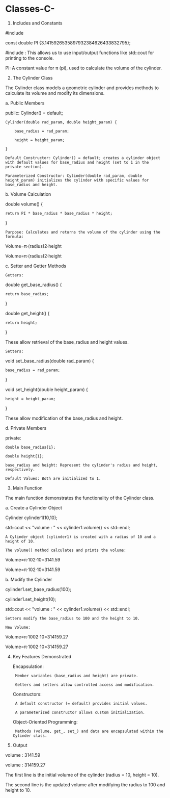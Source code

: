# Classes-C-

1. Includes and Constants

#include <iostream>

const double PI {3.1415926535897932384626433832795};

#include <iostream>: This allows us to use input/output functions like std::cout for printing to the console.
    
PI: A constant value for π (pi), used to calculate the volume of the cylinder.

2. The Cylinder Class

The Cylinder class models a geometric cylinder and provides methods to calculate its volume and modify its dimensions.

a. Public Members

public:
    Cylinder() = default;
    
    Cylinder(double rad_param, double height_param) {
    
        base_radius = rad_param;
        
        height = height_param;
        
    }

    Default Constructor: Cylinder() = default; creates a cylinder object with default values for base_radius and height (set to 1 in the private section).
    
    Parameterized Constructor: Cylinder(double rad_param, double height_param) initializes the cylinder with specific values for base_radius and height.

b. Volume Calculation

double volume() {

    return PI * base_radius * base_radius * height;
}

    Purpose: Calculates and returns the volume of the cylinder using the formula:

Volume=π⋅(radius)2⋅height

Volume=π⋅(radius)2⋅height

c. Setter and Getter Methods

    Getters:

double get_base_radius() {

    return base_radius;
    
}

double get_height() {

    return height;
    
}

These allow retrieval of the base_radius and height values.

    Setters:

void set_base_radius(double rad_param) {

    base_radius = rad_param;
    
}

void set_height(double height_param) {

    height = height_param;
    
}

These allow modification of the base_radius and height.

d. Private Members

private:

    double base_radius{1};
    
    double height{1};

    base_radius and height: Represent the cylinder's radius and height, respectively.
    
    Default Values: Both are initialized to 1.

3. Main Function

The main function demonstrates the functionality of the Cylinder class.

a. Create a Cylinder Object

Cylinder cylinder1(10,10);

std::cout << "volume : " << cylinder1.volume() << std::endl;

    A Cylinder object (cylinder1) is created with a radius of 10 and a height of 10.
    
    The volume() method calculates and prints the volume:

Volume=π⋅102⋅10=3141.59

Volume=π⋅102⋅10=3141.59

b. Modify the Cylinder

cylinder1.set_base_radius(100);

cylinder1.set_height(10);

std::cout << "volume : " << cylinder1.volume() << std::endl;

    Setters modify the base_radius to 100 and the height to 10.
    
    New Volume:

Volume=π⋅1002⋅10=314159.27

Volume=π⋅1002⋅10=314159.27

4. Key Features Demonstrated

    Encapsulation:
   
        Member variables (base_radius and height) are private.
   
        Getters and setters allow controlled access and modification.
   
    Constructors:
   
        A default constructor (= default) provides initial values.
   
        A parameterized constructor allows custom initialization.
   
    Object-Oriented Programming:
   
        Methods (volume, get_, set_) and data are encapsulated within the Cylinder class.

6. Output

volume : 3141.59

volume : 314159.27

The first line is the initial volume of the cylinder (radius = 10, height = 10).
    
The second line is the updated volume after modifying the radius to 100 and height to 10.

